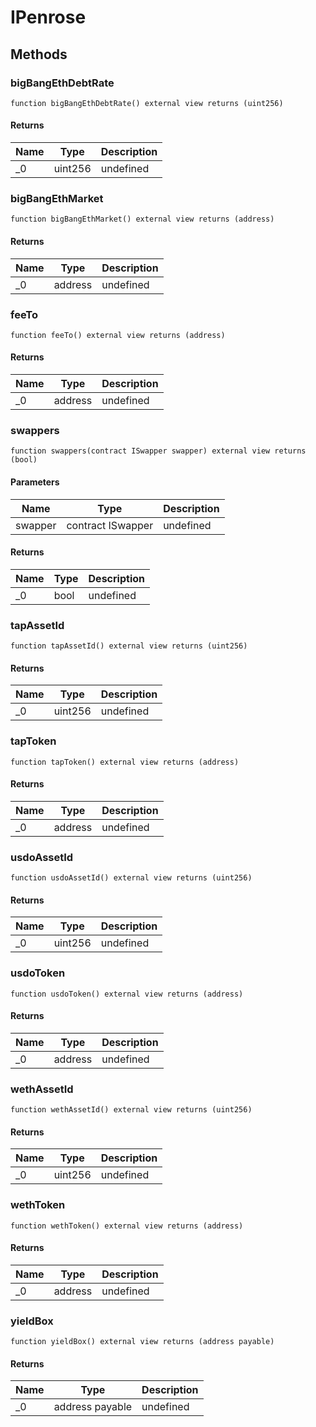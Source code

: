 # IPenrose









## Methods

### bigBangEthDebtRate

```solidity
function bigBangEthDebtRate() external view returns (uint256)
```






#### Returns

| Name | Type | Description |
|---|---|---|
| _0 | uint256 | undefined |

### bigBangEthMarket

```solidity
function bigBangEthMarket() external view returns (address)
```






#### Returns

| Name | Type | Description |
|---|---|---|
| _0 | address | undefined |

### feeTo

```solidity
function feeTo() external view returns (address)
```






#### Returns

| Name | Type | Description |
|---|---|---|
| _0 | address | undefined |

### swappers

```solidity
function swappers(contract ISwapper swapper) external view returns (bool)
```





#### Parameters

| Name | Type | Description |
|---|---|---|
| swapper | contract ISwapper | undefined |

#### Returns

| Name | Type | Description |
|---|---|---|
| _0 | bool | undefined |

### tapAssetId

```solidity
function tapAssetId() external view returns (uint256)
```






#### Returns

| Name | Type | Description |
|---|---|---|
| _0 | uint256 | undefined |

### tapToken

```solidity
function tapToken() external view returns (address)
```






#### Returns

| Name | Type | Description |
|---|---|---|
| _0 | address | undefined |

### usdoAssetId

```solidity
function usdoAssetId() external view returns (uint256)
```






#### Returns

| Name | Type | Description |
|---|---|---|
| _0 | uint256 | undefined |

### usdoToken

```solidity
function usdoToken() external view returns (address)
```






#### Returns

| Name | Type | Description |
|---|---|---|
| _0 | address | undefined |

### wethAssetId

```solidity
function wethAssetId() external view returns (uint256)
```






#### Returns

| Name | Type | Description |
|---|---|---|
| _0 | uint256 | undefined |

### wethToken

```solidity
function wethToken() external view returns (address)
```






#### Returns

| Name | Type | Description |
|---|---|---|
| _0 | address | undefined |

### yieldBox

```solidity
function yieldBox() external view returns (address payable)
```






#### Returns

| Name | Type | Description |
|---|---|---|
| _0 | address payable | undefined |





